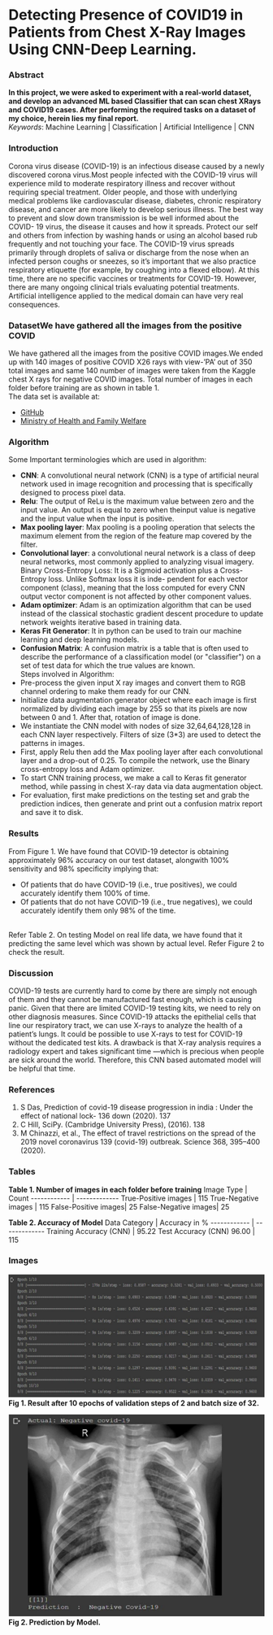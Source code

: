 # Detecting Presence of COVID19 in Patients from Chest X-Ray Images Using CNN-Deep Learning.
### Abstract
<b>In this project, we were asked to experiment with a real-world dataset, and develop an advanced ML based Classifier that can scan chest XRays and COVID19 cases. After performing the required tasks on a dataset of my choice, herein lies my final report.</b></br>
*Keywords*: Machine Learning | Classification | Artificial Intelligence | CNN
### Introduction
Corona virus disease (COVID-19) is an infectious disease caused by a newly discovered corona virus.Most people infected with the COVID-19 virus will experience mild to moderate respiratory illness and recover without requiring special treatment. Older people, and those with underlying medical problems like cardiovascular disease, diabetes, chronic respiratory disease, and cancer are more likely to develop serious illness.
The best way to prevent and slow down transmission is be well informed about the COVID- 19 virus, the disease it causes and how it spreads. Protect our self and others from infection by washing hands or using an alcohol based rub frequently and not touching your face. The COVID-19 virus spreads primarily through droplets of saliva or discharge from the nose when an infected person coughs or sneezes, so it’s important that we also practice respiratory etiquette (for example, by coughing into a flexed elbow). At this time, there are no specific vaccines or treatments for COVID-19. However, there are many ongoing clinical trials evaluating potential treatments.
Artificial intelligence applied to the medical domain can have very real consequences.
### DatasetWe have gathered all the images from the positive COVID
We have gathered all the images from the positive COVID images.We ended up with 140 images of positive COVID X26 rays with view-’PA’ out of 350 total images and same 140
number of images were taken from the Kaggle chest X rays
for negative COVID images. Total number of images in each
folder before training are as shown in table 1.</br>
The data set is available at:
* [GitHub](https://github.com/ieee8023/covid-chestxraydataset/tree/master/images)
* [Ministry of Health and Family Welfare](https://www.mohfw.gov.in/)
### Algorithm
Some Important terminologies which are used in algorithm:
* **CNN**: A convolutional neural network (CNN) is a type of artificial neural network used in image recognition and processing that is specifically designed to process pixel data.
* **Relu**: The output of ReLu is the maximum value between zero and the input value. An output is equal to zero when theinput value is negative and the input value when the input is positive.
* **Max pooling layer**: Max pooling is a pooling operation that selects the maximum element from the region of the feature map covered by the filter. 
* **Convolutional layer**: a convolutional neural network is  a class of deep neural networks, most commonly applied to 
analyzing visual imagery. 
Binary Cross-Entropy Loss: It is a Sigmoid activation 
plus a Cross-Entropy loss. Unlike Softmax loss it is inde- 
pendent for each vector component (class), meaning that the 
loss computed for every CNN output vector component is not 
affected by other component values. 
* **Adam optimizer**: Adam is an optimization algorithm 
that can be used instead of the classical stochastic gradient 
descent procedure to update network weights iterative based 
in training data. 
* **Keras Fit Generator**: It in python can be used to train 
our machine learning and deep learning models. 
* **Confusion Matrix**: A confusion matrix is a table that 
is often used to describe the performance of a classification 
model (or "classifier") on a set of test data for which the true 
values are known. </br>
Steps involved in Algorithm: 
* Pre-process the given input X ray images and convert 
them to RGB channel ordering to make them ready for 
our CNN. 
* Initialize data augmentation generator object where each 
image is first normalized by dividing each image by 255 
so that its pixels are now between 0 and 1. After that, 
rotation of image is done. 
* We instantiate the CNN model with nodes of size 
32,64,64,128,128 in each CNN layer respectively. Filters 
of size (3*3) are used to detect the patterns in images. 
* First, apply Relu then add the Max pooling layer 
after each convolutional layer and a drop-out of 0.25. 
To compile the network, use the Binary cross-entropy 
loss and Adam optimizer. 
* To start CNN training process, we make a call to Keras 
fit generator method, while passing in chest X-ray 
data via data augmentation object. 
* For evaluation, first make predictions on the testing set 
and grab the prediction indices, then generate and print 
out a confusion matrix report and save it to disk.
### Results
From Figure 1. We have found that COVID-19 detector is obtaining approximately 96% accuracy  on  our  test  dataset,  alongwith  100%  sensitivity  and  98%  specificity  implying that:
* Of  patients  that  do  have  COVID-19  (i.e.,  true  positives),  we  could  accurately identify them 100% of time.
* Of patients that do not have COVID-19 (i.e., true negatives), we could accurately identify them only 98% of the time.
</br>
Refer Table 2.
On testing Model on real life data, we have found that it predicting the same level which was shown by actual level. Refer Figure 2 to check the result.</br>

### Discussion

COVID-19 tests are currently hard to come by there are simply not enough of them and they cannot be manufactured fast enough, which is causing panic. Given that there are  limited COVID-19 testing kits, we need to rely on other diagnosis measures. Since COVID-19 attacks the epithelial cells that line our respiratory tract, we can use X-rays to analyze the health of a patient’s lungs. It could be possible to use X-rays to test for COVID-19 without the dedicated test kits. A drawback is that X-ray analysis requires a radiology expert and takes significant time —which is precious when people are sick around the world. Therefore, this CNN based automated model will be helpful that time.

### References
1. S Das, Prediction of covid-19 disease progression in india : Under the effect of national lock- 136
down (2020). 137
2. C Hill, SciPy. (Cambridge University Press), (2016). 138
3. M Chinazzi, et al., The effect of travel restrictions on the spread of the 2019 novel coronavirus 139
(covid-19) outbreak. Science 368, 395–400 (2020). 

### Tables
**Table 1. Number of images in each folder before training**
Image Type | Count
------------ | -------------
True-Positive images | 115
True-Negative images | 115
False-Positive images| 25
False-Negative images| 25

**Table 2. Accuracy of Model**
Data Category | Accuracy in %
------------ | -------------
Training Accuracy (CNN) | 95.22
Test Accuracy (CNN) 96.00 | 115

### Images
![Fig 1. Result after 10 epochs of validation steps of 2 and batch size of 32.](https://github.com/modabbir24/Build-COVID19-Classifiers-Based-on-Medical-Imaging/blob/master/Images/Fig2_new.png)
**Fig 1. Result after 10 epochs of validation steps of 2 and batch size of 32.**

![Fig 2. Prediction by Model.](https://github.com/modabbir24/Build-COVID19-Classifiers-Based-on-Medical-Imaging/blob/master/Images/Fig2.png)</br>
 **Fig 2. Prediction by Model.**
